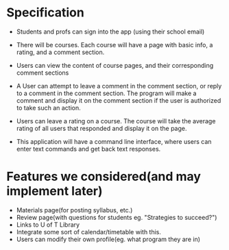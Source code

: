 # Specification

- Students and profs can sign into the app (using their school email)
- There will be courses. Each course will have a page with basic info, a rating, and a comment section.
- Users can view the content of course pages, and their corresponding comment sections

- A User can attempt to leave a comment in the comment section, or reply to a comment in the comment section. The program will make a comment and display it on the comment section if the user is authorized to take such an action.
- Users can leave a rating on a course. The course will take the average rating of all users that responded and display it on the page.
- This application will have a command line interface, where users can enter text commands and get back text responses.

# Features we considered(and may implement later)
- Materials page(for posting syllabus, etc.)
- Review page(with questions for students eg. "Strategies to succeed?")
- Links to U of T Library
- Integrate some sort of calendar/timetable with this.
- Users can modify their own profile(eg. what program they are in)